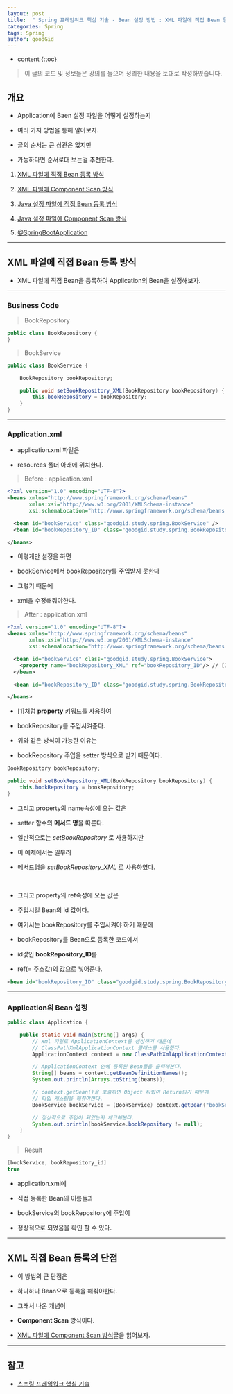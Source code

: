 ```yaml
---
layout: post
title:  " Spring 프레임워크 핵심 기술 - Bean 설정 방법 : XML 파일에 직접 Bean 등록 방식 "
categories: Spring
tags: Spring
author: goodGid
---
```

* content
{:toc}

> 이 글의 코드 및 정보들은 강의를 들으며 정리한 내용을 토대로 작성하였습니다.

## 개요

* Application에 Baen 설정 파일을 어떻게 설정하는지 

* 여러 가지 방법을 통해 알아보자.

* 글의 순서는 큰 상관은 없지만 

* 가능하다면 순서로대 보는걸 추천한다.

1. [XML 파일에 직접 Bean 등록 방식]({{site.url}}/Spring-Framework-ApplicationContext-XML-Bean)

2. [XML 파일에 Component Scan 방식]({{site.url}}/Spring-Framework-ApplicationContext-XML-Component-Scan)

3. [Java 설정 파일에 직접 Bean 등록 방식]({{site.url}}/Spring-Framework-ApplicationContext-Java-Bean)

4. [Java 설정 파일에 Component Scan 방식]({{site.url}}/Spring-Framework-ApplicationContext-Java-Component-Scan)

5. [@SpringBootApplication]({{site.url}}/Spring-Framework-ApplicationContext-SpringBootApplication-Annotation)

---

## XML 파일에 직접 Bean 등록 방식

* XML 파일에 직접 Bean을 등록하여 Application의 Bean을 설정해보자.







---

### Business Code

> BookRepository

``` java
public class BookRepository {
}
```

> BookService

``` java
public class BookService {

    BookRepository bookRepository;

    public void setBookRepository_XML(BookRepository bookRepository) {
        this.bookRepository = bookRepository;
    }
}
```

---


### Application.xml

* application.xml 파일은 

* resources 폴더 아래에 위치한다.

> Before : application.xml

``` xml
<?xml version="1.0" encoding="UTF-8"?>
<beans xmlns="http://www.springframework.org/schema/beans"
       xmlns:xsi="http://www.w3.org/2001/XMLSchema-instance"
       xsi:schemaLocation="http://www.springframework.org/schema/beans http://www.springframework.org/schema/beans/spring-beans.xsd">

  <bean id="bookService" class="goodgid.study.spring.BookService" />
  <bean id="bookRepository_ID" class="goodgid.study.spring.BookRepository"/>

</beans>
```

* 이렇게만 설정을 하면 

* bookService에서 bookRepository를 주입받지 못한다

* 그렇기 때문에 

* xml을 수정해줘야한다.

> After : application.xml

``` xml
<?xml version="1.0" encoding="UTF-8"?>
<beans xmlns="http://www.springframework.org/schema/beans"
       xmlns:xsi="http://www.w3.org/2001/XMLSchema-instance"
       xsi:schemaLocation="http://www.springframework.org/schema/beans http://www.springframework.org/schema/beans/spring-beans.xsd">

  <bean id="bookService" class="goodgid.study.spring.BookService">
    <property name="bookRepository_XML" ref="bookRepository_ID"/> // [1]
  </bean>

  <bean id="bookRepository_ID" class="goodgid.study.spring.BookRepository"/>

</beans>
```

* [1]처럼 **property** 키워드를 사용하여 

* bookRepository를 주입시켜준다.

* 위와 같은 방식이 가능한 이유는

* bookRepository 주입을 setter 방식으로 받기 때문이다.

``` java
BookRepository bookRepository;

public void setBookRepository_XML(BookRepository bookRepository) {
    this.bookRepository = bookRepository;
}
```

* 그리고 property의 name속성에 오는 값은

* setter 함수의 **메서드 명**을 따른다.

* 일반적으로는 *setBookRepository* 로 사용하지만 

* 이 예제에서는 일부러

* 메서드명을 *setBookRepository_XML* 로 사용하였다.

<br>

* 그리고 property의 ref속성에 오는 값은

* 주입시킬 Bean의 id 값이다.

* 여기서는 bookRepository를 주입시켜야 하기 때문에

* bookRepository를 Bean으로 등록한 코드에서

* id값인 **bookRepository_ID**를 

* ref(= 주소값)의 값으로 넣어준다.

``` xml
<bean id="bookRepository_ID" class="goodgid.study.spring.BookRepository"/>
```

---

### Application의 Bean 설정 

``` java
public class Application {

    public static void main(String[] args) {
        // xml 파일로 ApplicationContext를 생성하기 때문에
        // ClassPathXmlApplicationContext 클래스를 사용한다.
        ApplicationContext context = new ClassPathXmlApplicationContext("application.xml");

        // ApplicationContext 안에 등록된 Bean들을 출력해본다.
        String[] beans = context.getBeanDefinitionNames();
        System.out.println(Arrays.toString(beans));

        // context.getBean()을 호출하면 Object 타입이 Return되기 때문에
        // 타입 캐스팅을 해줘야한다.
        BookService bookService = (BookService) context.getBean("bookService");

        // 정상적으로 주입이 되었는지 체크해본다.
        System.out.println(bookService.bookRepository != null);
    }
}
```

> Result

``` java
[bookService, bookRepository_id]
true
```

* application.xml에 

* 직접 등록한 Bean의 이름들과

* bookService의 bookRepository에 주입이 

* 정상적으로 되었음을 확인 할 수 있다.

---

## XML 직접 Bean 등록의 단점

* 이 방법의 큰 단점은

* 하나하나 Bean으로 등록을 해줘야한다.

* 그래서 나온 개념이 

* **Component Scan** 방식이다.

* [XML 파일에 Component Scan 방식]({{site.url}}/Spring-Framework-ApplicationContext-XML-Component-Scan)글을 읽어보자.


---

## 참고

* [스프링 프레임워크 핵심 기술](https://www.inflearn.com/course/spring-framework_core)

